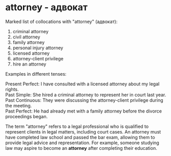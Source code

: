 # attorney - адвокат

Marked list of collocations with "attorney" (адвокат):

1. criminal attorney  
2. civil attorney  
3. family attorney  
4. personal injury attorney  
5. licensed attorney  
6. attorney-client privilege  
7. hire an attorney  

Examples in different tenses:

Present Perfect: I have consulted with a licensed attorney about my legal rights.  
Past Simple: She hired a criminal attorney to represent her in court last year.  
Past Continuous: They were discussing the attorney-client privilege during the meeting.  
Past Perfect: He had already met with a family attorney before the divorce proceedings began.  

The term "attorney" refers to a legal professional who is qualified to represent clients in legal matters, including court cases. An attorney must have completed law school and passed the bar exam, allowing them to provide legal advice and representation. For example, someone studying law may aspire to become an **attorney** after completing their education.
